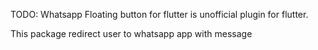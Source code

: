 TODO: Whatsapp Floating button for flutter is unofficial plugin for flutter.


This package redirect user to whatsapp app with message
